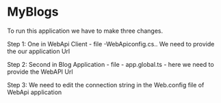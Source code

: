 # MyBlogs



To run this application we have to make three changes.




Step 1: One in WebApi Client - file -WebApiconfig.cs.. We need to provide the our application Url

Step 2: Second in Blog Application - file - app.global.ts - here we need to provide the WebAPI Url

Step 3: We need to edit the connection string in the Web.config file of WebApi application
